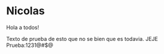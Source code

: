 # Nicolas

Hola a todos!

Texto de prueba de esto que no se bien que es todavia. JEJE
Prueba:1231@#$@

